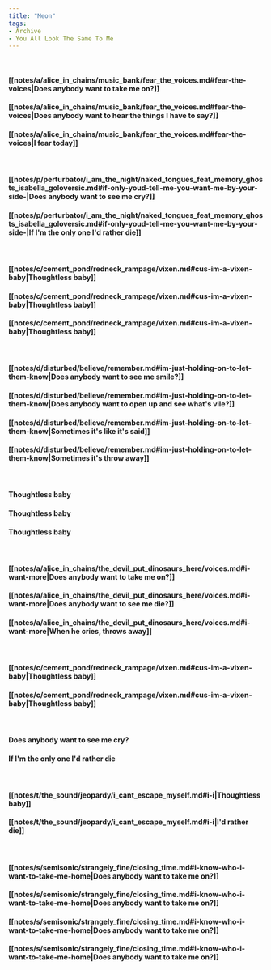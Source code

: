 ```yaml
---
title: "Meon"
tags:
- Archive
- You All Look The Same To Me
---
```

&nbsp;
#### [[notes/a/alice_in_chains/music_bank/fear_the_voices.md#fear-the-voices|Does anybody want to take me on?]]
#### [[notes/a/alice_in_chains/music_bank/fear_the_voices.md#fear-the-voices|Does anybody want to hear the things I have to say?]]
#### [[notes/a/alice_in_chains/music_bank/fear_the_voices.md#fear-the-voices|I fear today]]
&nbsp;
#### [[notes/p/perturbator/i_am_the_night/naked_tongues_feat_memory_ghosts_isabella_goloversic.md#if-only-youd-tell-me-you-want-me-by-your-side-|Does anybody want to see me cry?]]
#### [[notes/p/perturbator/i_am_the_night/naked_tongues_feat_memory_ghosts_isabella_goloversic.md#if-only-youd-tell-me-you-want-me-by-your-side-|If I'm the only one I'd rather die]]
&nbsp;
#### [[notes/c/cement_pond/redneck_rampage/vixen.md#cus-im-a-vixen-baby|Thoughtless baby]]
#### [[notes/c/cement_pond/redneck_rampage/vixen.md#cus-im-a-vixen-baby|Thoughtless baby]]
#### [[notes/c/cement_pond/redneck_rampage/vixen.md#cus-im-a-vixen-baby|Thoughtless baby]]
&nbsp;
#### [[notes/d/disturbed/believe/remember.md#im-just-holding-on-to-let-them-know|Does anybody want to see me smile?]]
#### [[notes/d/disturbed/believe/remember.md#im-just-holding-on-to-let-them-know|Does anybody want to open up and see what's vile?]]
#### [[notes/d/disturbed/believe/remember.md#im-just-holding-on-to-let-them-know|Sometimes it's like it's said]]
#### [[notes/d/disturbed/believe/remember.md#im-just-holding-on-to-let-them-know|Sometimes it's throw away]]
&nbsp;
#### Thoughtless baby
#### Thoughtless baby
#### Thoughtless baby
&nbsp;
#### [[notes/a/alice_in_chains/the_devil_put_dinosaurs_here/voices.md#i-want-more|Does anybody want to take me on?]]
#### [[notes/a/alice_in_chains/the_devil_put_dinosaurs_here/voices.md#i-want-more|Does anybody want to see me die?]]
#### [[notes/a/alice_in_chains/the_devil_put_dinosaurs_here/voices.md#i-want-more|When he cries, throws away]]
&nbsp;
#### [[notes/c/cement_pond/redneck_rampage/vixen.md#cus-im-a-vixen-baby|Thoughtless baby]]
#### [[notes/c/cement_pond/redneck_rampage/vixen.md#cus-im-a-vixen-baby|Thoughtless baby]]
&nbsp;
#### Does anybody want to see me cry?
#### If I'm the only one I'd rather die
&nbsp;
#### [[notes/t/the_sound/jeopardy/i_cant_escape_myself.md#i-i|Thoughtless baby]]
#### [[notes/t/the_sound/jeopardy/i_cant_escape_myself.md#i-i|I'd rather die]]
&nbsp;
#### [[notes/s/semisonic/strangely_fine/closing_time.md#i-know-who-i-want-to-take-me-home|Does anybody want to take me on?]]
#### [[notes/s/semisonic/strangely_fine/closing_time.md#i-know-who-i-want-to-take-me-home|Does anybody want to take me on?]]
#### [[notes/s/semisonic/strangely_fine/closing_time.md#i-know-who-i-want-to-take-me-home|Does anybody want to take me on?]]
#### [[notes/s/semisonic/strangely_fine/closing_time.md#i-know-who-i-want-to-take-me-home|Does anybody want to take me on?]]
